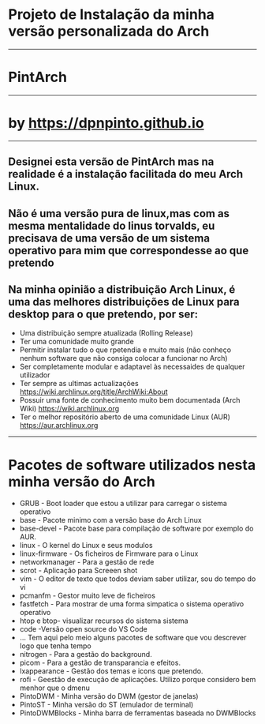 # Projeto de Instalação da minha versão personalizada do Arch
-------------------------------------------------------------------------
#                               **PintArch**
-------------------------------------------------------------------------
#                      **by https://dpnpinto.github.io**
-------------------------------------------------------------------------
## Designei esta versão de PintArch mas na realidade é a instalação facilitada do meu Arch Linux.
## Não é uma versão pura de linux,mas com as mesma mentalidade do linus torvalds, eu precisava de uma versão de um sistema operativo para mim que correspondesse ao que pretendo
## Na minha opinião a distribuição Arch Linux, é uma das melhores distribuições de Linux para desktop para o que pretendo, por ser:

*  Uma distribuição sempre atualizada (Rolling Release)
*  Ter uma comunidade muito grande    
*  Permitir instalar tudo o que rpetendia e muito mais (não conheço nenhum software que não consiga colocar a funcionar no Arch)
*  Ser completamente modular e adaptavel às necessaides de qualquer utilizador
*  Ter sempre as ultimas actualizações https://wiki.archlinux.org/title/ArchWiki:About
*  Possuir uma fonte de conhecimento muito bem documentada (Arch Wiki) https://wiki.archlinux.org
*  Ter o melhor repositório aberto de uma comunidade Linux (AUR) https://aur.archlinux.org
--------------------------------------------------------------------------
#         Pacotes de software utilizados nesta minha versão do Arch

* GRUB - Boot  loader que estou a utilizar para carregar o sistema operativo
* base - Pacote minimo com a versão base do Arch Linux
* base-devel - Pacote base para compilação de software por exemplo do AUR.
* linux - O kernel do Linux e seus modulos
* linux-firmware - Os ficheiros de Firmware para o Linux
* networkmanager - Para a gestão de rede
* scrot - Aplicação para Screeen shot
* vim - O editor de texto que todos deviam saber utilizar, sou do tempo do vi
* pcmanfm - Gestor muito leve de ficheiros
* fastfetch - Para mostrar de uma forma simpatica o sistema operativo operativo
* htop e btop- visualizar recursos do sistema sistema
* code -Versão open source do VS Code
* ... Tem aqui pelo meio alguns pacotes de software que vou descrever logo que tenha tempo
* nitrogen - Para a gestão do background.
* picom - Para a gestão de transparancia e efeitos.
* lxappearance - Gestão dos temas e icons que pretendo.
* rofi - Geestão de execução de aplicações. Utilizo porque considero bem menhor que o dmenu
* PintoDWM - Minha versão do DWM (gestor de janelas)
* PintoST - Minha versão do ST (emulador de terminal)
* PintoDWMBlocks - Minha barra de ferramentas baseada no DWMBlocks
  
